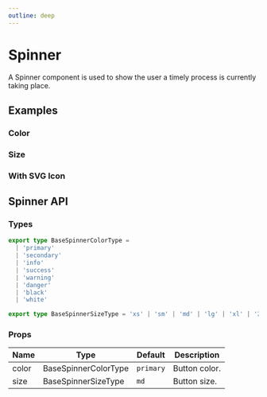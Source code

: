 ```yaml
---
outline: deep
---
```


<script setup lang="ts">
import SpinnerColor from './demo/spinner/spinner-color.vue'
import SpinnerSize from './demo/spinner/spinner-size.vue'
import SpinnerIcon from './demo/spinner/spinner-icon.vue'
</script>

# Spinner

A Spinner component is used to show the user a timely process is currently taking place.

## Examples

### Color

<!--@include: ./demo/spinner/spinner-color.md-->

### Size

<!--@include: ./demo/spinner/spinner-size.md-->

### With SVG Icon

<!--@include: ./demo/spinner/spinner-icon.md-->

## Spinner API

### Types

```ts
export type BaseSpinnerColorType =
  | 'primary'
  | 'secondary'
  | 'info'
  | 'success'
  | 'warning'
  | 'danger'
  | 'black'
  | 'white'

export type BaseSpinnerSizeType = 'xs' | 'sm' | 'md' | 'lg' | 'xl' | '2xl'
```

### Props

| Name  | Type                 | Default   | Description   |
| ----- | -------------------- | --------- | ------------- |
| color | BaseSpinnerColorType | `primary` | Button color. |
| size  | BaseSpinnerSizeType  | `md`      | Button size.  |
